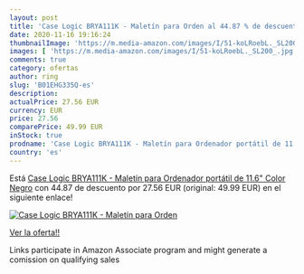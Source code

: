 ```yaml
---
layout: post
title: 'Case Logic BRYA111K - Maletín para Orden al 44.87 % de descuento'
date: 2020-11-16 19:16:24
thumbnailImage: 'https://m.media-amazon.com/images/I/51-koLRoebL._SL200_.jpg'
images: [ 'https://m.media-amazon.com/images/I/51-koLRoebL._SL200_.jpg' ]
comments: true
category: ofertas
author: ring
slug: 'B01EHG335Q-es'
description:
actualPrice: 27.56 EUR
currency: EUR
price: 27.56
comparePrice: 49.99 EUR
inStock: true
prodname: 'Case Logic BRYA111K - Maletín para Ordenador portátil de 11.6"  Color Negro'
country: 'es'
---
```


Está [Case Logic BRYA111K - Maletín para Ordenador portátil de 11.6"  Color Negro](https://www.amazon.es/dp/B01EHG335Q/?tag=tolees-21) con 44.87 de descuento por 27.56 EUR (original: 49.99 EUR) en el siguiente enlace!

[![Case Logic BRYA111K - Maletín para Orden](https://m.media-amazon.com/images/I/51-koLRoebL._SL200_.jpg)](https://www.amazon.es/dp/B01EHG335Q/?tag=tolees-21)

[Ver la oferta!!](https://www.amazon.es/dp/B01EHG335Q/?tag=tolees-21)

Links participate in Amazon Associate program and might generate a comission on qualifying sales


